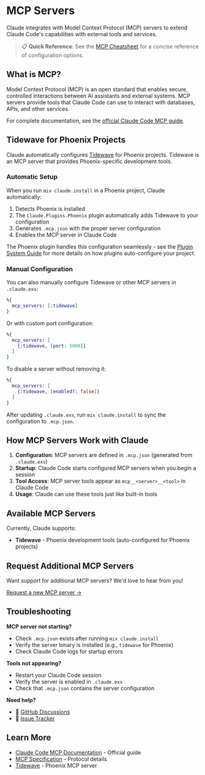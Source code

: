 # MCP Servers

Claude integrates with Model Context Protocol (MCP) servers to extend Claude Code's capabilities with external tools and services.

> 📋 **Quick Reference**: See the [MCP Cheatsheet](../cheatsheets/mcp.cheatmd) for a concise reference of configuration options.

## What is MCP?

Model Context Protocol (MCP) is an open standard that enables secure, controlled interactions between AI assistants and external systems. MCP servers provide tools that Claude Code can use to interact with databases, APIs, and other services.

For complete documentation, see the [official Claude Code MCP guide](https://docs.anthropic.com/en/docs/claude-code/mcp).

## Tidewave for Phoenix Projects

Claude automatically configures [Tidewave](https://tidewave.ai/) for Phoenix projects. Tidewave is an MCP server that provides Phoenix-specific development tools.

### Automatic Setup

When you run `mix claude.install` in a Phoenix project, Claude automatically:

1. Detects Phoenix is installed
2. The `Claude.Plugins.Phoenix` plugin automatically adds Tidewave to your configuration
3. Generates `.mcp.json` with the proper server configuration
4. Enables the MCP server in Claude Code

The Phoenix plugin handles this configuration seamlessly - see the [Plugin System Guide](guide-plugins.md) for more details on how plugins auto-configure your project.

### Manual Configuration

You can also manually configure Tidewave or other MCP servers in `.claude.exs`:

```elixir
%{
  mcp_servers: [:tidewave]
}
```

Or with custom port configuration:

```elixir
%{
  mcp_servers: [
    {:tidewave, [port: 5000]}
  ]
}
```

To disable a server without removing it:

```elixir
%{
  mcp_servers: [
    {:tidewave, [enabled?: false]}
  ]
}
```

After updating `.claude.exs`, run `mix claude.install` to sync the configuration to `.mcp.json`.

## How MCP Servers Work with Claude

1. **Configuration**: MCP servers are defined in `.mcp.json` (generated from `.claude.exs`)
2. **Startup**: Claude Code starts configured MCP servers when you begin a session
3. **Tool Access**: MCP server tools appear as `mcp__<server>__<tool>` in Claude Code
4. **Usage**: Claude can use these tools just like built-in tools

## Available MCP Servers

Currently, Claude supports:

- **Tidewave** - Phoenix development tools (auto-configured for Phoenix projects)

## Request Additional MCP Servers

Want support for additional MCP servers? We'd love to hear from you!

[Request a new MCP server →](https://github.com/bradleygolden/claude/issues/new?title=MCP%20Server%20Request:%20[Server%20Name]&body=**Server%20Name:**%20%0A**Server%20Repository:**%20%0A**Use%20Case:**%20%0A%0APlease%20describe%20why%20this%20MCP%20server%20would%20be%20useful%20for%20Elixir%20development.)

## Troubleshooting

**MCP server not starting?**
- Check `.mcp.json` exists after running `mix claude.install`
- Verify the server binary is installed (e.g., `tidewave` for Phoenix)
- Check Claude Code logs for startup errors

**Tools not appearing?**
- Restart your Claude Code session
- Verify the server is enabled in `.claude.exs`
- Check that `.mcp.json` contains the server configuration

**Need help?**
- 💬 [GitHub Discussions](https://github.com/bradleygolden/claude/discussions)
- 🐛 [Issue Tracker](https://github.com/bradleygolden/claude/issues)

## Learn More

- [Claude Code MCP Documentation](https://docs.anthropic.com/en/docs/claude-code/mcp) - Official guide
- [MCP Specification](https://modelcontextprotocol.io/) - Protocol details
- [Tidewave](https://tidewave.ai/) - Phoenix MCP server
